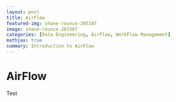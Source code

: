 ```yaml
---
layout: post
title: AirFlow
featured-img: shane-rounce-205187
image: shane-rounce-201587
categories: [Data Engineering, AirFlow, WorkFlow Management]
mathjax: true
summary: Introduction to AirFlow
---
```


# AirFlow

Test
